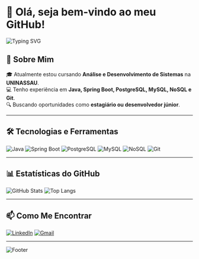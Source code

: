 # 👋 Olá, seja bem-vindo ao meu GitHub!

![Typing SVG](https://readme-typing-svg.demolab.com?font=Fira+Code&pause=1000&color=F75C7E&center=true&width=435&lines=Desenvolvedor+Java+%7C+Spring+Boot;Apaixonado+por+tecnologia!;Sempre+aprendendo+novas+tecnologias!)


## 🚀 Sobre Mim
🎓 Atualmente estou cursando **Análise e Desenvolvimento de Sistemas** na **UNINASSAU**.  
💻 Tenho experiência em **Java, Spring Boot, PostgreSQL, MySQL, NoSQL e Git**.  
🔍 Buscando oportunidades como **estagiário ou desenvolvedor júnior**.  

---

## 🛠️ Tecnologias e Ferramentas

![Java](https://img.shields.io/badge/Java-ED8B00?style=for-the-badge&logo=java&logoColor=white)
![Spring Boot](https://img.shields.io/badge/Spring%20Boot-6DB33F?style=for-the-badge&logo=spring&logoColor=white)
![PostgreSQL](https://img.shields.io/badge/PostgreSQL-316192?style=for-the-badge&logo=postgresql&logoColor=white)
![MySQL](https://img.shields.io/badge/MySQL-005C84?style=for-the-badge&logo=mysql&logoColor=white)
![NoSQL](https://img.shields.io/badge/NoSQL-3E8C28?style=for-the-badge&logo=mongodb&logoColor=white)
![Git](https://img.shields.io/badge/Git-F05032?style=for-the-badge&logo=git&logoColor=white)

---

## 📊 Estatísticas do GitHub

![GitHub Stats](https://github-readme-stats.vercel.app/api?username=seu-usuario&show_icons=true&theme=radical)
![Top Langs](https://github-readme-stats.vercel.app/api/top-langs/?username=seu-usuario&layout=compact&theme=radical)

---

## 📫 Como Me Encontrar
[![LinkedIn](https://img.shields.io/badge/LinkedIn-0A66C2?style=for-the-badge&logo=linkedin&logoColor=white)](https://www.linkedin.com/in/www.linkedin.com/in/geeziel-gomes-022857352)
[![Gmail](https://img.shields.io/badge/Gmail-D14836?style=for-the-badge&logo=gmail&logoColor=white)](mailto:geezielg@gmail.com)

---

![Footer](https://capsule-render.vercel.app/api?type=waving&color=gradient&height=100&section=footer)

